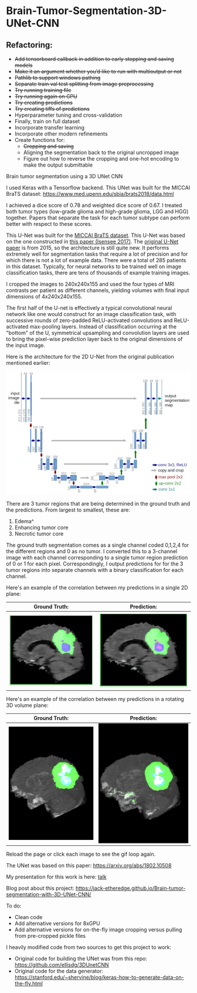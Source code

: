 # Brain-Tumor-Segmentation-3D-UNet-CNN

## Refactoring:
- ~~Add tensorboard callback in addition to early stopping and saving models~~
- ~~Make it an argument whether you’d like to run with multioutput or not~~
- ~~Pathlib to support windows pathing~~
- ~~Separate train val test splitting from image preprocessing~~
- ~~Try running training file~~
- ~~Try running again on GPU~~
- ~~Try creating predictions~~
- ~~Try creating tiffs of predictions~~
- Hyperparameter tuning and cross-validation
- Finally, train on full dataset
- Incorporate transfer learning
- Incorporate other modern refinements
- Create functions for:
    - ~~Cropping and saving~~
    - Aligning the segmentation back to the original uncropped image
    - Figure out how to reverse the cropping and one-hot encoding to make the output submittable

Brain tumor segmentation using a 3D UNet CNN

I used Keras with a Tensorflow backend. This UNet was built for the MICCAI BraTS dataset: https://www.med.upenn.edu/sbia/brats2018/data.html

I achieved a dice score of 0.78 and weighted dice score of 0.67. I treated both tumor types (low-grade glioma and high-grade glioma, LGG and HGG) together. Papers that separate the task for each tumor subtype can perform better with respect to these scores.

This U-Net was built for the [MICCAI BraTS dataset][BraTS]. This U-Net was based on the one constructed in [this paper (Isensee 2017)][Isensee 2017]. The [original U-Net paper](https://arxiv.org/abs/1505.04597) is from 2015, so the architecture is still quite new. It performs extremely well for segmentation tasks that require a lot of precision and for which there is not a lot of example data. There were a total of 285 patients in this dataset. Typically, for neural networks to be trained well on image classification tasks, there are tens of thousands of example training images.

I cropped the images to 240x240x155 and used the four types of MRI contrasts per patient as different channels, yielding volumes with final input dimensions of 4x240x240x155.

The first half of the U-net is effectively a typical convolutional neural network like one would construct for an image classification task, with successive rounds of zero-padded ReLU-activated convolutions and ReLU-activated max-pooling layers. Instead of classification occurring at the "bottom" of the U, symmetrical upsampling and convolution layers are used to bring the pixel-wise prediction layer back to the original dimensions of the input image.

Here is the architecture for the 2D U-Net from the original publication mentioned earlier:

![u-net-architecture](./images/u-net-architecture.png)

There are 3 tumor regions that are being determined in the ground truth and the predictions. From largest to smallest, these are:
1. Edema^
2. Enhancing tumor core
3. Necrotic tumor core

The ground truth segmentation comes as a single channel coded 0,1,2,4 for the different regions and 0 as no tumor. I converted this to a 3-channel image with each channel corresponding to a single tumor region prediction of 0 or 1 for each pixel. Correspondingly, I output predictions for for the 3 tumor regions into separate channels with a binary classification for each channel.

Here's an example of the correlation between my predictions in a single 2D plane:

Ground Truth:               |  Prediction:
:-------------------------:|:-------------------------:
![ground truth](./images/Ground_Truth_Example.png)  |  ![prediction](./images/Prediction_Example.png)

Here's an example of the correlation between my predictions in a rotating 3D volume plane:

Ground Truth:               |  Prediction:
:-------------------------:|:-------------------------:
![ground truth](./images/groundtruth_rotation_example.gif)  |  ![prediction](./images/prediction_rotation_example.gif)

Reload the page or click each image to see the gif loop again.

The UNet was based on this paper: https://arxiv.org/abs/1802.10508

My presentation for this work is here: [talk](./Brain_Tumor_Segmentation_Talk.pptx)

Blog post about this project: https://jack-etheredge.github.io/Brain-tumor-segmentation-with-3D-UNet-CNN/



To do:
- Clean code
- Add alternative versions for 8xGPU
- Add alternative versions for on-the-fly image cropping versus pulling from pre-cropped pickle files

I heavily modified code from two sources to get this project to work:

- Original code for building the UNet was from this repo: https://github.com/ellisdg/3DUnetCNN
- Original code for the data generator: https://stanford.edu/~shervine/blog/keras-how-to-generate-data-on-the-fly.html

[Isensee 2017]: https://arxiv.org/abs/1802.10508
[BraTS]: https://www.med.upenn.edu/sbia/brats2018/data.html
